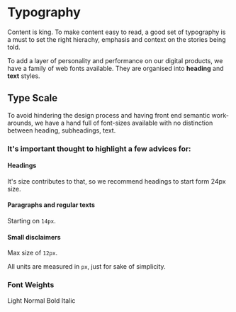 # Typography
Content is king. To make content easy to read, a good set of typography is a must to set the right hierachy, emphasis and context on the stories being told.

To add a layer of personality and performance on our digital products, we have a family of web fonts available. They are organised into **heading** and **text** styles. 

## Type Scale 
To avoid hindering the design process and having front end semantic work-arounds, we have a hand full of font-sizes available with no distinction between heading, subheadings, text.

### It's important thought to highlight a few advices for:

#### Headings
It's size contributes to that, so we recommend headings to start form 24px size.
#### Paragraphs and regular texts
Starting on `14px`. 
#### Small disclaimers
Max size of `12px`. 

All units are measured in `px`, just for sake of simplicity. 

### Font Weights
Light
Normal
Bold
Italic
